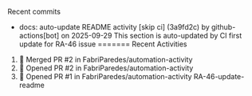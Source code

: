 Recent commits

- docs: auto-update README activity [skip ci] (3a9fd2c) by github-actions[bot] on 2025-09-29
This section is auto-updated by CI
first update for RA-46 issue
=======
Recent Activities

1. 🎉 Merged PR #2 in FabriParedes/automation-activity
2. 💪 Opened PR #2 in FabriParedes/automation-activity
3. 💪 Opened PR #1 in FabriParedes/automation-activity
RA-46-update-readme
